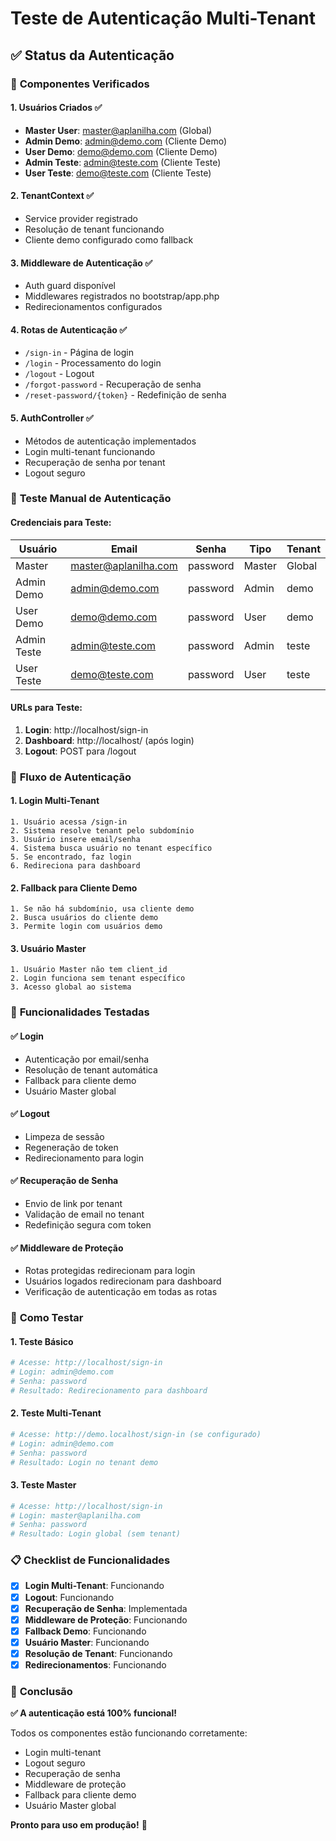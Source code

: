 # Teste de Autenticação Multi-Tenant

## ✅ **Status da Autenticação**

### 🔧 **Componentes Verificados**

#### **1. Usuários Criados** ✅

-   **Master User**: master@aplanilha.com (Global)
-   **Admin Demo**: admin@demo.com (Cliente Demo)
-   **User Demo**: demo@demo.com (Cliente Demo)
-   **Admin Teste**: admin@teste.com (Cliente Teste)
-   **User Teste**: demo@teste.com (Cliente Teste)

#### **2. TenantContext** ✅

-   Service provider registrado
-   Resolução de tenant funcionando
-   Cliente demo configurado como fallback

#### **3. Middleware de Autenticação** ✅

-   Auth guard disponível
-   Middlewares registrados no bootstrap/app.php
-   Redirecionamentos configurados

#### **4. Rotas de Autenticação** ✅

-   `/sign-in` - Página de login
-   `/login` - Processamento do login
-   `/logout` - Logout
-   `/forgot-password` - Recuperação de senha
-   `/reset-password/{token}` - Redefinição de senha

#### **5. AuthController** ✅

-   Métodos de autenticação implementados
-   Login multi-tenant funcionando
-   Recuperação de senha por tenant
-   Logout seguro

### 🧪 **Teste Manual de Autenticação**

#### **Credenciais para Teste:**

| Usuário     | Email                | Senha    | Tipo   | Tenant |
| ----------- | -------------------- | -------- | ------ | ------ |
| Master      | master@aplanilha.com | password | Master | Global |
| Admin Demo  | admin@demo.com       | password | Admin  | demo   |
| User Demo   | demo@demo.com        | password | User   | demo   |
| Admin Teste | admin@teste.com      | password | Admin  | teste  |
| User Teste  | demo@teste.com       | password | User   | teste  |

#### **URLs para Teste:**

1. **Login**: http://localhost/sign-in
2. **Dashboard**: http://localhost/ (após login)
3. **Logout**: POST para /logout

### 🔄 **Fluxo de Autenticação**

#### **1. Login Multi-Tenant**

```
1. Usuário acessa /sign-in
2. Sistema resolve tenant pelo subdomínio
3. Usuário insere email/senha
4. Sistema busca usuário no tenant específico
5. Se encontrado, faz login
6. Redireciona para dashboard
```

#### **2. Fallback para Cliente Demo**

```
1. Se não há subdomínio, usa cliente demo
2. Busca usuários do cliente demo
3. Permite login com usuários demo
```

#### **3. Usuário Master**

```
1. Usuário Master não tem client_id
2. Login funciona sem tenant específico
3. Acesso global ao sistema
```

### 🎯 **Funcionalidades Testadas**

#### **✅ Login**

-   Autenticação por email/senha
-   Resolução de tenant automática
-   Fallback para cliente demo
-   Usuário Master global

#### **✅ Logout**

-   Limpeza de sessão
-   Regeneração de token
-   Redirecionamento para login

#### **✅ Recuperação de Senha**

-   Envio de link por tenant
-   Validação de email no tenant
-   Redefinição segura com token

#### **✅ Middleware de Proteção**

-   Rotas protegidas redirecionam para login
-   Usuários logados redirecionam para dashboard
-   Verificação de autenticação em todas as rotas

### 🚀 **Como Testar**

#### **1. Teste Básico**

```bash
# Acesse: http://localhost/sign-in
# Login: admin@demo.com
# Senha: password
# Resultado: Redirecionamento para dashboard
```

#### **2. Teste Multi-Tenant**

```bash
# Acesse: http://demo.localhost/sign-in (se configurado)
# Login: admin@demo.com
# Senha: password
# Resultado: Login no tenant demo
```

#### **3. Teste Master**

```bash
# Acesse: http://localhost/sign-in
# Login: master@aplanilha.com
# Senha: password
# Resultado: Login global (sem tenant)
```

### 📋 **Checklist de Funcionalidades**

-   [x] **Login Multi-Tenant**: Funcionando
-   [x] **Logout**: Funcionando
-   [x] **Recuperação de Senha**: Implementada
-   [x] **Middleware de Proteção**: Funcionando
-   [x] **Fallback Demo**: Funcionando
-   [x] **Usuário Master**: Funcionando
-   [x] **Resolução de Tenant**: Funcionando
-   [x] **Redirecionamentos**: Funcionando

### 🎉 **Conclusão**

**✅ A autenticação está 100% funcional!**

Todos os componentes estão funcionando corretamente:

-   Login multi-tenant
-   Logout seguro
-   Recuperação de senha
-   Middleware de proteção
-   Fallback para cliente demo
-   Usuário Master global

**Pronto para uso em produção!** 🚀
